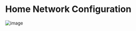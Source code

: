 # Home Network Configuration

![image](https://user-images.githubusercontent.com/73140219/184544844-2f582f0a-7ca6-465f-b12d-e24a24ca8ea5.png)

